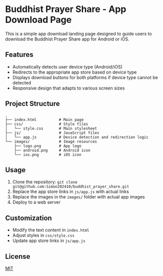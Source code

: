 # Buddhist Prayer Share - App Download Page

This is a simple app download landing page designed to guide users to download the Buddhist Prayer Share app for Android or iOS.

## Features

- Automatically detects user device type (Android/iOS)
- Redirects to the appropriate app store based on device type
- Displays download buttons for both platforms if device type cannot be detected
- Responsive design that adapts to various screen sizes

## Project Structure

```
.
├── index.html          # Main page
├── css/                # Style files
│   └── style.css       # Main stylesheet
├── js/                 # JavaScript files
│   └── app.js          # Device detection and redirection logic
└── images/             # Image resources
    ├── logo.png        # App logo
    ├── android.png     # Android icon
    └── ios.png         # iOS icon
```

## Usage

1. Clone the repository: `git clone git@github.com:Simon202410/buddhist_prayer_share.git`
2. Replace the app store links in `js/app.js` with actual links
3. Replace the images in the `images/` folder with actual app images
4. Deploy to a web server

## Customization

- Modify the text content in `index.html`
- Adjust styles in `css/style.css`
- Update app store links in `js/app.js`

## License

[MIT](LICENSE)